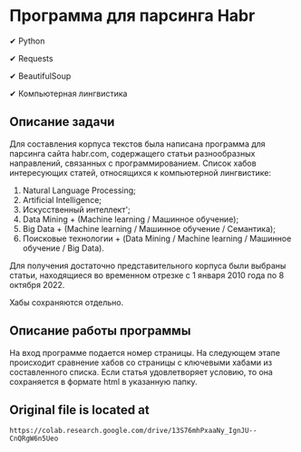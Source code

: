 # Программа для парсинга Habr

✔ Python

✔  Requests

✔  BeautifulSoup

✔ Компьютерная лингвистика

## Описание задачи
Для составления корпуса текстов была написана программа для парсинга сайта habr.com, содержащего статьи разнообразных направлений, связанных с программированием.
Список хабов интересующих статей, относящихся к компьютерной лингвистике:
1.   Natural Language Processing;
2.   Artificial Intelligence;
3.   Искусственный интеллект';
4.   Data Mining + (Machine learning / Машинное обучение);
5.   Big Data + (Machine learning / Машинное обучение / Семантика);
6.   Поисковые технологии + (Data Mining / Machine learning / Машинное обучение / Big Data).

Для получения достаточно представительного корпуса были выбраны статьи, находящиеся во временном отрезке с 1 января 2010 года по 8 октября 2022.

Хабы сохраняются отдельно.

## Описание работы программы

На вход программе подается номер страницы. На следующем этапе происходит сравнение хабов со страницы с ключевыми хабами из составленного списка. Если статья удовлетворяет условию, то она сохраняется в формате html в указанную папку.

## Original file is located at
    https://colab.research.google.com/drive/13S76mhPxaaNy_IgnJU--CnQRgW6n5Ueo